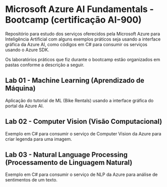 # Microsoft Azure AI Fundamentals - Bootcamp (certificação AI-900)

Repositório para estudo dos serviços oferecidos pela Microsoft Azure para Inteligência Artificial com alguns exemplos práticos seja usando a interface gráfica da Azure AI, como códigos em C# para consumir os serviços usando o Azure SDK.

Os laboratórios práticos que fiz durante o bootcamp estão organizados em pastas conforme a descrição a seguir.

## Lab 01 - Machine Learning (Aprendizado de Máquina)
Aplicação do tutorial de ML (Bike Rentals) usando a interface gráfica do portal da Azure AI.

## Lab 02 - Computer Vision (Visão Computacional)
Exemplo em C# para consumir o serviço de Computer Vision da Azure para criar legenda para uma imagem.

## Lab 03 - Natural Language Processing (Processamento de Linguagem Natural)
Exemplo em C# para consumir o serviço de NLP da Azure para análise de sentimentos de um texto.
